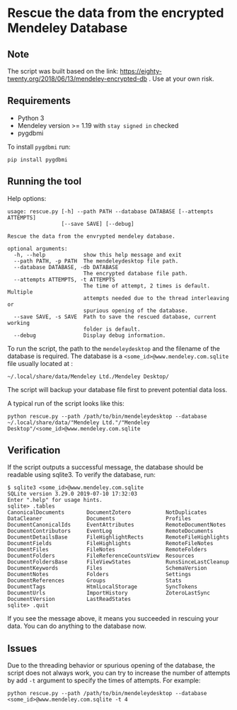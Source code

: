 # Rescue the data from the encrypted Mendeley Database
## Note
The script was built based on the link: https://eighty-twenty.org/2018/06/13/mendeley-encrypted-db . Use at your own risk.
## Requirements
* Python 3
* Mendeley version >= 1.19 with `stay signed in` checked
* pygdbmi

To install `pygdbmi` run:
```
pip install pygdbmi
```

## Running the tool
Help options:
```
usage: rescue.py [-h] --path PATH --database DATABASE [--attempts ATTEMPTS]
                 [--save SAVE] [--debug]

Rescue the data from the envrypted mendeley database.

optional arguments:
  -h, --help            show this help message and exit
  --path PATH, -p PATH  The mendeleydesktop file path.
  --database DATABASE, -db DATABASE
                        The encrypted database file path.
  --attempts ATTEMPTS, -t ATTEMPTS
                        The time of attempt, 2 times is default. Multiple
                        attempts needed due to the thread interleaving or
                        spurious opening of the database.
  --save SAVE, -s SAVE  Path to save the rescued database, current working
                        folder is default.
  --debug               Display debug information.
```
To run the script, the path to the `mendeleydesktop` and the filename of the database is required. The database is a `<some_id>@www.mendeley.com.sqlite` file usually located at :
```
~/.local/share/data/Mendeley Ltd./Mendeley Desktop/
```
The script will backup your database file first to prevent potential data loss.

A typical run of the script looks like this:
```
python rescue.py --path /path/to/bin/mendeleydesktop --database ~/.local/share/data/"Mendeley Ltd."/"Mendeley Desktop"/<some_id>@www.mendeley.com.sqlite
```

## Verification
If the script outputs a successful message, the database should be readable using sqlite3. To verify the database, run:
```
$ sqlite3 <some_id>@www.mendeley.com.sqlite
SQLite version 3.29.0 2019-07-10 17:32:03
Enter ".help" for usage hints.
sqlite> .tables
CanonicalDocuments       DocumentZotero           NotDuplicates          
DataCleaner              Documents                Profiles               
DocumentCanonicalIds     EventAttributes          RemoteDocumentNotes    
DocumentContributors     EventLog                 RemoteDocuments        
DocumentDetailsBase      FileHighlightRects       RemoteFileHighlights   
DocumentFields           FileHighlights           RemoteFileNotes        
DocumentFiles            FileNotes                RemoteFolders          
DocumentFolders          FileReferenceCountsView  Resources              
DocumentFoldersBase      FileViewStates           RunsSinceLastCleanup   
DocumentKeywords         Files                    SchemaVersion          
DocumentNotes            Folders                  Settings               
DocumentReferences       Groups                   Stats                  
DocumentTags             HtmlLocalStorage         SyncTokens             
DocumentUrls             ImportHistory            ZoteroLastSync         
DocumentVersion          LastReadStates         
sqlite> .quit
```
If you see the message above, it means you succeeded in rescuing your data. You can do anything to the database now. 

## Issues
Due to the threading behavior or spurious opening of the database, the script does not always work, you can try to increase the number of attempts by add `-t` argument to specify the times of attempts. For example:
```
python rescue.py --path /path/to/bin/mendeleydesktop --database <some_id>@www.mendeley.com.sqlite -t 4
```